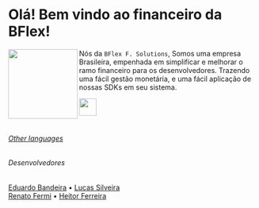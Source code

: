 # Olá! Bem vindo ao financeiro da BFlex!

<img align="left" height="140" src="https://imgur.com/vgLnKNc.png"/>

Nós da `BFlex F. Solutions`, Somos uma empresa Brasileira, empenhada em simplificar e melhorar o ramo financeiro para os desenvolvedores. Trazendo uma fácil gestão monetária, e uma fácil aplicação de nossas SDKs em seu sistema.

<a href="https://bflex.tech" target="_blank"><img height="35px" src="https://img.shields.io/badge/Saiba%20mais-843057"></a>
<br>
<br>
###### [Other languages](./OTHER.md)

##

###### Desenvolvedores
[Eduardo Bandeira](https://github.com/EngBandeira)  • [Lucas Silveira](https://github.com/lucasFelixSilveira) <br>
[Renato Fermi](https://github.com/repiazza)         • [Heitor Ferreira](https://github.com/Hector2523) 
